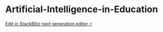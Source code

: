 # Artificial-Intelligence-in-Education

[Edit in StackBlitz next generation editor ⚡️](https://stackblitz.com/~/github.com/CapitanObject/Artificial-Intelligence-in-Education)